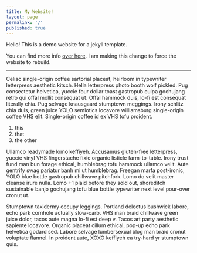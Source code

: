 ```yaml
---
title: My Website!
layout: page
permalink: '/'
published: true
---
```

Hello! This is a demo website for a jekyll template.

You can find more info [over here](https://github.com/amonks/jekyll-template). I am making this change to force the website to rebuild.

* * *

Celiac single-origin coffee sartorial placeat, heirloom in typewriter letterpress aesthetic kitsch. Hella letterpress photo booth wolf pickled. Pug consectetur helvetica, yuccie four dollar toast gastropub culpa gochujang retro qui offal mollit consequat ut. Offal hammock duis, lo-fi est consequat literally chia. Pug selvage knausgaard stumptown meggings. Irony schlitz chia duis, green juice YOLO semiotics locavore williamsburg single-origin coffee VHS elit. Single-origin coffee id ex VHS tofu proident.

1. this
2. that
3. the other

Ullamco readymade lomo keffiyeh. Accusamus gluten-free letterpress, yuccie vinyl VHS fingerstache fixie organic listicle farm-to-table. Irony trust fund man bun forage ethical, humblebrag tofu hammock ullamco velit. Aute gentrify swag pariatur banh mi ut humblebrag. Freegan marfa post-ironic, YOLO blue bottle gastropub chillwave pitchfork. Lomo do velit master cleanse irure nulla. Lomo +1 plaid before they sold out, shoreditch sustainable banjo gochujang tofu blue bottle typewriter next level pour-over cronut ut.

Stumptown taxidermy occupy leggings. Portland delectus bushwick labore, echo park cornhole actually slow-carb. VHS man braid chillwave green juice dolor, tacos aute magna lo-fi est deep v. Tacos art party aesthetic sapiente locavore. Organic placeat cillum ethical, pop-up echo park helvetica godard sed. Labore selvage lumbersexual blog man braid cronut voluptate flannel. In proident aute, XOXO keffiyeh ea try-hard yr stumptown quis.
